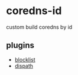 # coredns-id

custom build coredns by id

## plugins
* [blocklist](https://github.com/relekang/coredns-blocklist)
* [dispath](https://github.com/pcmid/dispath)
